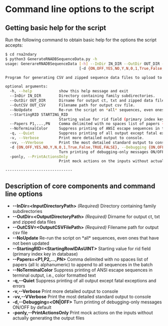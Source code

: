 # Command line options to the script

## Getting basic help for the script

Run the following command to obtain basic help for the options the script accepts:
```bash
$ cd rna2ndary
$ python3 GenerateRNADBSequenceData.py -h
usage: GenerareRNADBSequenceData [-h] --InDir IN_DIR --OutDir OUT_DIR --OutCSV OUT_CSV [--NoUpdate] [--StartingRID STARTING_RID] [--Papers P1,...,PN] [--NoTerminalColor] [-q] [-v] [-vv]
                                 [-d {ON,OFF,YES,NO,Y,N,0,1,True,False,TRUE,FALSE}] [-ponly]

Program for generating CSV and zipped sequence data files to upload to the RNADB web interface.

optional arguments:
  -h, --help            show this help message and exit
  --InDir IN_DIR        Directory containing family subdirectories.
  --OutDir OUT_DIR      Dirname for output ct, txt and zipped data files.
  --OutCSV OUT_CSV      Filename path for output csv file.
  --NoUpdate            Re-run the script on *all* sequences, even ones that have not been updated.
  --StartingRID STARTING_RID
                        Starting value for rid field (primary index key in database).
  --Papers P1,...,PN    Comma delimited with no spaces list of papers (all lc alphanumeric) to append to all sequences in the batch.
  --NoTerminalColor     Suppress printing of ANSI escape sequences in terminal output, i.e., color formatted text.
  -q, --Quiet           Suppress printing of all output except fatal exceptions and errors.
  -v, --Verbose         Print more detailed output to console.
  -vv, --VVerbose       Print the most detailed standard output to console.
  -d {ON,OFF,YES,NO,Y,N,0,1,True,False,TRUE,FALSE}, --Debugging {ON,OFF,YES,NO,Y,N,0,1,True,False,TRUE,FALSE}
                        Turn printing of debugging-only messages ON/OFF by default.
  -ponly, --PrintActionsOnly
                        Print mock actions on the inputs without actually generating the output files

------------------------------
```

## Description of core components and command line options

* **--InDir=&lt;InputDirectoryPath&gt;** *(Required)* Directory containing family subdirectories
* **--OutDir=&lt;OutputDirectoryPath&gt;** *(Required)* Dirname for output ct, txt and zipped data files
* **--OutCSV=&lt;OutputCSVFilePath&gt;** *(Required)* Filename path for output csv file
* **--NoUpdate** Re-run the script on &ast;all&ast; sequences, even ones that have not been updated
* **--StartingRID=&lt;StartingRowIDAsUINT&gt;** Starting value for rid field (primary index key in database)
* **--Papers=&lt;P1,P2,...,PN&gt;** Comma delimited with no spaces list of papers (all lc alphanumeric) to append to all sequences in the batch
* **--NoTerminalColor** Suppress printing of ANSI escape sequences in terminal output, i.e., color formatted text
* **-q,--Quiet** Suppress printing of all output except fatal exceptions and errors
* **-v,--Verbose** Print more detailed output to console
* **-vv,--VVerbose** Print the most detailed standard output to console
* **-d,--Debugging=&lt;ON|OFF&gt;** Turn printing of debugging-only messages ON/OFF by default
* **-ponly,--PrintActionsOnly** Print mock actions on the inputs without actually generating the output files